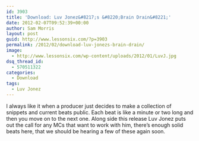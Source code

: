 ```yaml
---
id: 3903
title: 'Download: Luv Jonez&#8217;s &#8220;Brain Drain&#8221;'
date: 2012-02-07T09:52:39+00:00
author: Sam Morris
layout: post
guid: http://www.lessonsix.com/?p=3903
permalink: /2012/02/download-luv-jonezs-brain-drain/
image:
  - http://www.lessonsix.com/wp-content/uploads/2012/01/LuvJ.jpg
dsq_thread_id:
  - 570511322
categories:
  - Download
tags:
  - Luv Jonez
---
```

I always like it when a producer just decides to make a collection of snippets and current beats public. Each beat is like a minute or two long and then you move on to the next one. Along side this release Luv Jonez puts out the call for any MCs that want to work with him, there&#8217;s enough solid beats here, that we should be hearing a few of these again soon.
